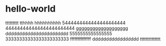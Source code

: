 # hello-world
ttttttttt
tthhhh
hhhhhhhhhh
5444444444444444444444
444444444444444444444444
ggggggggggggggggggg
ddddddddddddddddddddddd
5555555555555555
33333333333333333333333
ffffffffffffff
ddddddddddddddddd
tttttttttttttt